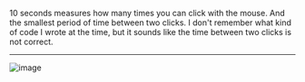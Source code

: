 10 seconds measures how many times you can click with the mouse. 
And the smallest period of time between two clicks. 
I don't remember what kind of code I wrote at the time, but it sounds like the time between two clicks is not correct.

---

![image](https://github.com/user-attachments/assets/0e9ac518-22d2-4964-909b-6f27e411faf8)
